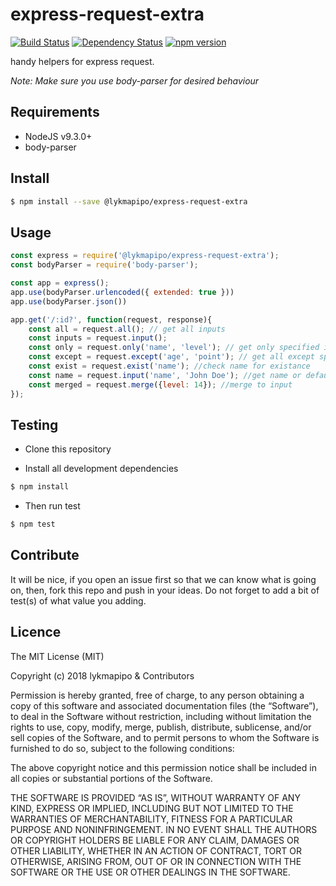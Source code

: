 # express-request-extra

[![Build Status](https://travis-ci.org/lykmapipo/express-request-extra.svg?branch=master)](https://travis-ci.org/lykmapipo/express-request-extra)
[![Dependency Status](https://img.shields.io/david/lykmapipo/express-request-extra.svg?style=flat)](https://david-dm.org/lykmapipo/express-request-extra)
[![npm version](https://badge.fury.io/js/%40lykmapipo%2Fexpress-request-extra.svg)](https://badge.fury.io/js/@lykmapipo/express-request-extra)


handy helpers for express request.

*Note: Make sure you use body-parser for desired behaviour*


## Requirements

- NodeJS v9.3.0+
- body-parser

## Install
```sh
$ npm install --save @lykmapipo/express-request-extra
```

## Usage

```javascript
const express = require('@lykmapipo/express-request-extra');
const bodyParser = require('body-parser');

const app = express();
app.use(bodyParser.urlencoded({ extended: true }))
app.use(bodyParser.json())

app.get('/:id?', function(request, response){
	const all = request.all(); // get all inputs
	const inputs = request.input();
	const only = request.only('name', 'level'); // get only specified inputs
	const except = request.except('age', 'point'); // get all except specified input
	const exist = request.exist('name'); //check name for existance
	const name = request.input('name', 'John Doe'); //get name or default
	const merged = request.merge({level: 14}); //merge to input
});
```


## Testing
* Clone this repository

* Install all development dependencies
```sh
$ npm install
```
* Then run test
```sh
$ npm test
```

## Contribute
It will be nice, if you open an issue first so that we can know what is going on, then, fork this repo and push in your ideas. Do not forget to add a bit of test(s) of what value you adding.

## Licence
The MIT License (MIT)

Copyright (c) 2018 lykmapipo & Contributors

Permission is hereby granted, free of charge, to any person obtaining a copy of this software and associated documentation files (the “Software”), to deal in the Software without restriction, including without limitation the rights to use, copy, modify, merge, publish, distribute, sublicense, and/or sell copies of the Software, and to permit persons to whom the Software is furnished to do so, subject to the following conditions:

The above copyright notice and this permission notice shall be included in all copies or substantial portions of the Software.

THE SOFTWARE IS PROVIDED “AS IS”, WITHOUT WARRANTY OF ANY KIND, EXPRESS OR IMPLIED, INCLUDING BUT NOT LIMITED TO THE WARRANTIES OF MERCHANTABILITY, FITNESS FOR A PARTICULAR PURPOSE AND NONINFRINGEMENT. IN NO EVENT SHALL THE AUTHORS OR COPYRIGHT HOLDERS BE LIABLE FOR ANY CLAIM, DAMAGES OR OTHER LIABILITY, WHETHER IN AN ACTION OF CONTRACT, TORT OR OTHERWISE, ARISING FROM, OUT OF OR IN CONNECTION WITH THE SOFTWARE OR THE USE OR OTHER DEALINGS IN THE SOFTWARE. 